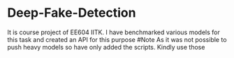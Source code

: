 # Deep-Fake-Detection
It is course project of EE604 IITK. I have benchmarked various models for this task and created an API for this purpose
#Note
As it was not possible to push heavy models so have only added the scripts. Kindly use those
